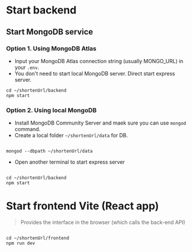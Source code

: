 # Start backend

## Start MongoDB service

### Option 1. Using MongoDB Atlas

- Input your MongoDB Atlas connection string (usually MONGO_URL) in your `.env`.
- You don't need to start local MongoDB server. Direct start express server.

```
cd ~/shortenUrl/backend
npm start
```

### Option 2. Using local MongoDB

- Install MongoDB Community Server and maek sure you can use `mongod` command.
- Create a local folder `~/shortenUrl/data` for DB.

```

mongod --dbpath ~/shortenUrl/data

```

- Open another terminal to start express server

```

cd ~/shortenUrl/backend
npm start

```

# Start frontend Vite (React app)

> Provides the interface in the browser (which calls the back-end API)

```

cd ~/shortenUrl/frontend
npm run dev

```
